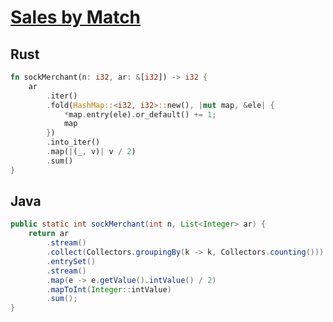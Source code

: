 # [Sales by Match](https://www.hackerrank.com/challenges/sock-merchant/problem)

## Rust

```rust
fn sockMerchant(n: i32, ar: &[i32]) -> i32 {
    ar
        .iter()
        .fold(HashMap::<i32, i32>::new(), |mut map, &ele| {
            *map.entry(ele).or_default() += 1;
            map
        })
        .into_iter()
        .map(|(_, v)| v / 2)
        .sum()
}
```

## Java

```java
public static int sockMerchant(int n, List<Integer> ar) {
    return ar
        .stream()
        .collect(Collectors.groupingBy(k -> k, Collectors.counting()))
        .entrySet()
        .stream()
        .map(e -> e.getValue().intValue() / 2)
        .mapToInt(Integer::intValue)
        .sum();
}
```
